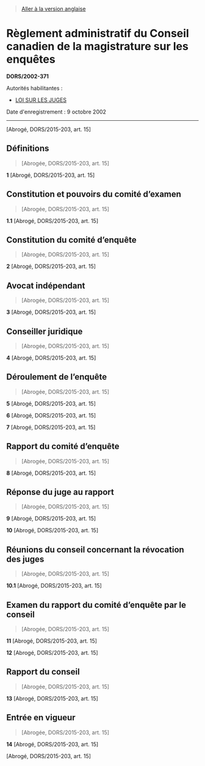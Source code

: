 > [Aller à la version anglaise](/en/Regulations/Statutory%20Orders%20and%20Regulations/2002/371.md)

# Règlement administratif du Conseil canadien de la magistrature sur les enquêtes

**DORS/2002-371**

Autorités habilitantes : 
- [LOI SUR LES JUGES](/fr/Lois/Lois%20révisées%20du%20Canada/J/J-1.md)

Date d'enregistrement : 9 octobre 2002

----------


[Abrogé, DORS/2015-203, art. 15]



## Définitions
> [Abrogée, DORS/2015-203, art. 15]



**1** [Abrogé, DORS/2015-203, art. 15]




## Constitution et pouvoirs du comité d’examen
> [Abrogée, DORS/2015-203, art. 15]



**1.1** [Abrogé, DORS/2015-203, art. 15]




## Constitution du comité d’enquête
> [Abrogée, DORS/2015-203, art. 15]



**2** [Abrogé, DORS/2015-203, art. 15]




## Avocat indépendant
> [Abrogée, DORS/2015-203, art. 15]



**3** [Abrogé, DORS/2015-203, art. 15]




## Conseiller juridique
> [Abrogée, DORS/2015-203, art. 15]



**4** [Abrogé, DORS/2015-203, art. 15]




## Déroulement de l’enquête
> [Abrogée, DORS/2015-203, art. 15]



**5** [Abrogé, DORS/2015-203, art. 15]



**6** [Abrogé, DORS/2015-203, art. 15]



**7** [Abrogé, DORS/2015-203, art. 15]




## Rapport du comité d’enquête
> [Abrogée, DORS/2015-203, art. 15]



**8** [Abrogé, DORS/2015-203, art. 15]




## Réponse du juge au rapport
> [Abrogée, DORS/2015-203, art. 15]



**9** [Abrogé, DORS/2015-203, art. 15]



**10** [Abrogé, DORS/2015-203, art. 15]




## Réunions du conseil concernant la révocation des juges
> [Abrogée, DORS/2015-203, art. 15]



**10.1** [Abrogé, DORS/2015-203, art. 15]




## Examen du rapport du comité d’enquête par le conseil
> [Abrogée, DORS/2015-203, art. 15]



**11** [Abrogé, DORS/2015-203, art. 15]



**12** [Abrogé, DORS/2015-203, art. 15]




## Rapport du conseil
> [Abrogée, DORS/2015-203, art. 15]



**13** [Abrogé, DORS/2015-203, art. 15]




## Entrée en vigueur
> [Abrogée, DORS/2015-203, art. 15]



**14** [Abrogé, DORS/2015-203, art. 15]


[Abrogé, DORS/2015-203, art. 15]


